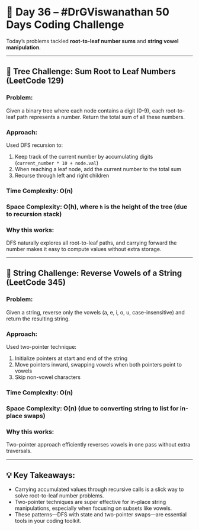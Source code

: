 # 🚀 Day 36 – #DrGViswanathan 50 Days Coding Challenge

Today’s problems tackled **root-to-leaf number sums** and **string vowel manipulation**.

---

## 💫 Tree Challenge: Sum Root to Leaf Numbers (LeetCode 129)

### **Problem:**  
Given a binary tree where each node contains a digit (0-9), each root-to-leaf path represents a number. Return the total sum of all these numbers.

### **Approach:**  
Used DFS recursion to:  
1. Keep track of the current number by accumulating digits (`current_number * 10 + node.val`)  
2. When reaching a leaf node, add the current number to the total sum  
3. Recurse through left and right children

### **Time Complexity:** O(n)  
### **Space Complexity:** O(h), where `h` is the height of the tree (due to recursion stack)

### **Why this works:**  
DFS naturally explores all root-to-leaf paths, and carrying forward the number makes it easy to compute values without extra storage.

---

## 💫 String Challenge: Reverse Vowels of a String (LeetCode 345)

### **Problem:**  
Given a string, reverse only the vowels (a, e, i, o, u, case-insensitive) and return the resulting string.

### **Approach:**  
Used two-pointer technique:  
1. Initialize pointers at start and end of the string  
2. Move pointers inward, swapping vowels when both pointers point to vowels  
3. Skip non-vowel characters

### **Time Complexity:** O(n)  
### **Space Complexity:** O(n) (due to converting string to list for in-place swaps)

### **Why this works:**  
Two-pointer approach efficiently reverses vowels in one pass without extra traversals.

---

## 💡 Key Takeaways:

- Carrying accumulated values through recursive calls is a slick way to solve root-to-leaf number problems.  
- Two-pointer techniques are super effective for in-place string manipulations, especially when focusing on subsets like vowels.  
- These patterns—DFS with state and two-pointer swaps—are essential tools in your coding toolkit.


